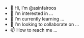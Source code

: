 - 👋 Hi, I’m @asinfairoos
- 👀 I’m interested in ...
- 🌱 I’m currently learning ...
- 💞️ I’m looking to collaborate on ...
- 📫 How to reach me ...

<!---
asinfairoos/asinfairoos is a ✨ special ✨ repository because its `README.md` (this file) appears on your GitHub profile.
You can click the Preview link to take a look at your changes.
--->
